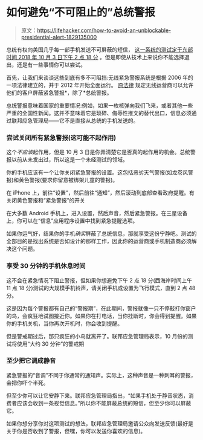 # 如何避免“不可阻止的”总统警报

> 原文：<https://lifehacker.com/how-to-avoid-an-unblockable-presidential-alert-1829135000>

总统有权向美国几乎每一部手机发送不可屏蔽的短信， [这一系统的测试定于东部时间 2018 年 10 月 3 日下午 2 点 18 分](https://www.fema.gov/emergency-alert-test) 。但是即使从技术上来说你不能选择退出，还是有一些事情你可以尝试。



首先，让我们来谈谈这些到底有多不可阻挡:无线紧急警报系统是根据 2006 年的一项法律建立的，并于 2012 年开始全面运行。 [原法律](https://transition.fcc.gov/pshs/docs/emergency-information/cmas-warn-act.pdf) 规定无线运营商可以允许他们的客户屏蔽紧急警报*，除了*总统警报。

总统警报意味着国家的重要情况:例如，如果一枚核弹向我们飞来，或者其他一些严重的全国性新闻。这并不意味着它是琐碎、侮辱性推文的替代出口，信息必须通过联邦应急管理局——它不是直接从总统的手机发送的。

### 尝试关闭所有紧急警报(这可能不起作用)

这个*不应该*起作用，但是 10 月 3 日是你弄清楚它是否真的起作用的机会。总统警报以前从未发出过，所以这是一个未经测试的领域。

你的手机应该有一个让你关闭紧急警报的设置。这包括恶劣天气警报(如龙卷风警报)和黄色警报(要求你留意被绑架儿童的警报)。

在 iPhone 上，前往“设置”，然后前往“通知”，然后滚动到底部查看政府提醒。有关闭黄色警报和“紧急警报”的开关

在大多数 Android 手机上，进入设置，然后声音，然后紧急警报。在三星设备上，你可以在“信息”应用程序设置中找到紧急提醒选项。

如果你运气好，结果你的手机*确实*屏蔽了总统信息，那就享受这份宁静吧。测试的全部目的是找出系统是否如设计的那样工作，因此你的运营商或手机制造商必须解决这个问题。

### 享受 30 分钟的手机休息时间

这不会在紧急情况下阻止警报，但如果你想避免下午 2 点 18 分(西海岸时间上午 11 点 18 分)测试的大规模手机铃声，请关闭手机或设置为飞行模式，直到 2 点 48 分。

这是因为每个警报都有自己的“警报期”，在此期间，警报就像一只不停敲打你窗户的鸟，会疯狂地试图接近你。如果你在打电话，当你挂断时，你会得到提醒。如果你的手机关机，当你再次开机时，你会收到提醒。

但是警戒期过后，那只疯狂的小鸟就离开了。联邦应急管理局表示，10 月份的测试将使用“大约 30 分钟”的警戒期

### 至少把它调成静音

紧急警报的“音调”不同于你通常的通知声。实际上，这种声音是一种刺耳的警报，会把你吓个半死。

但至少你可以让它安静下来。联邦应急管理局指出，“如果手机处于静音状态，消费者应该会收到一条视觉信息。”所以你不能屏蔽总统的短信，但至少你可以屏蔽它。

如果你想分享你对这项测试的想法，联邦应急管理局邀请公众向发送反馈(最好是关于你是否收到了警报，但嘿，你可以发送你喜欢的信息)。